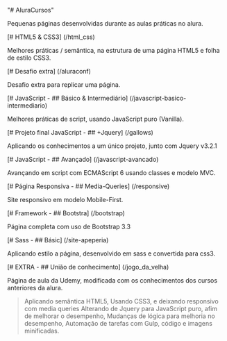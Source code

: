 "# AluraCursos" 

Pequenas páginas desenvolvidas durante as aulas práticas no alura.

[# HTML5 & CSS3] (/html_css)

Melhores práticas / semântica, na estrutura de uma página HTML5 e folha de estilo CSS3.

[# Desafio extra] (/aluraconf)

Desafio extra para replicar uma página.


[# JavaScript - ## Básico & Intermediário] (/javascript-basico-intermediario)

Melhores práticas de script, usando JavaScript puro (Vanilla).


[# Projeto final JavaScript - ## +Jquery] (/gallows)

Aplicando os conhecimentos a um único projeto, junto com Jquery v3.2.1


[# JavaScript - ## Avançado] (/javascript-avancado)

Avançando em script com ECMAScript 6 usando classes e modelo MVC.


[# Página Responsiva - ## Media-Queries] (/responsive)

Site responsivo em modelo Mobile-First.


[# Framework - ## Bootstra] (/bootstrap)

Página completa com uso de Bootstrap 3.3


[# Sass - ## Básic] (/site-apeperia)

Aplicando estilo a página, desenvolvido em sass e convertida para css3.


[# EXTRA - ## União de conhecimento] (/jogo_da_velha)

Página de aula da Udemy, modificada com os conhecimentos dos cursos anteriores da alura.
> Aplicando semântica HTML5,
> Usando CSS3, e deixando responsivo com media queries
> Alterando de Jquery para JavaScript puro, afim de melhorar o desempenho,
> Mudanças de lógica para melhoria no desempenho,
> Automação de tarefas com Gulp, código e imagens minificadas.